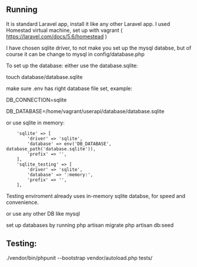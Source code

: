 ## Running

It is standard Laravel app, install it like any other Laravel app. 
I used Homestad virtual machine, set up with vagrant 
( https://laravel.com/docs/5.6/homestead )

I have chosen sqlite driver, to not make you set up the mysql databse, 
but of course it can be change to mysql in config/database.php


To set up  the database:
either use the database.sqlite:

touch database/database.sqlite

make sure .env has right database file set, example:

DB_CONNECTION=sqlite

DB_DATABASE=/home/vagrant/userapi/database/database.sqlite


or use sqlite in memory:

        'sqlite' => [
            'driver' => 'sqlite',
            'database' => env('DB_DATABASE', database_path('database.sqlite')),
            'prefix' => '',
        ],
        'sqlite_testing' => [
            'driver' => 'sqlite',
            'database' => ':memory:',
            'prefix' => '',
        ],


Testing enviroment already uses in-memory sqlite databse, for speed and convenience.


or use any other DB like mysql

set up databases by running 
php artisan migrate
php artisan db:seed



## Testing:

./vendor/bin/phpunit --bootstrap vendor/autoload.php tests/
